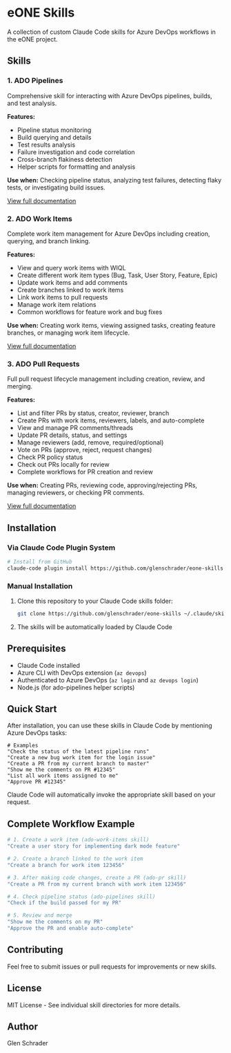# eONE Skills

A collection of custom Claude Code skills for Azure DevOps workflows in the eONE project.

## Skills

### 1. ADO Pipelines

Comprehensive skill for interacting with Azure DevOps pipelines, builds, and test analysis.

**Features:**
- Pipeline status monitoring
- Build querying and details
- Test results analysis
- Failure investigation and code correlation
- Cross-branch flakiness detection
- Helper scripts for formatting and analysis

**Use when:** Checking pipeline status, analyzing test failures, detecting flaky tests, or investigating build issues.

[View full documentation](./ado-pipelines/SKILL.md)

### 2. ADO Work Items

Complete work item management for Azure DevOps including creation, querying, and branch linking.

**Features:**
- View and query work items with WIQL
- Create different work item types (Bug, Task, User Story, Feature, Epic)
- Update work items and add comments
- Create branches linked to work items
- Link work items to pull requests
- Manage work item relations
- Common workflows for feature work and bug fixes

**Use when:** Creating work items, viewing assigned tasks, creating feature branches, or managing work item lifecycle.

[View full documentation](./ado-work-items/SKILL.md)

### 3. ADO Pull Requests

Full pull request lifecycle management including creation, review, and merging.

**Features:**
- List and filter PRs by status, creator, reviewer, branch
- Create PRs with work items, reviewers, labels, and auto-complete
- View and manage PR comments/threads
- Update PR details, status, and settings
- Manage reviewers (add, remove, required/optional)
- Vote on PRs (approve, reject, request changes)
- Check PR policy status
- Check out PRs locally for review
- Complete workflows for PR creation and review

**Use when:** Creating PRs, reviewing code, approving/rejecting PRs, managing reviewers, or checking PR comments.

[View full documentation](./ado-pr/SKILL.md)

## Installation

### Via Claude Code Plugin System

```bash
# Install from GitHub
claude-code plugin install https://github.com/glenschrader/eone-skills
```

### Manual Installation

1. Clone this repository to your Claude Code skills folder:
   ```bash
   git clone https://github.com/glenschrader/eone-skills ~/.claude/skills/eone-skills
   ```

2. The skills will be automatically loaded by Claude Code

## Prerequisites

- Claude Code installed
- Azure CLI with DevOps extension (`az devops`)
- Authenticated to Azure DevOps (`az login` and `az devops login`)
- Node.js (for ado-pipelines helper scripts)

## Quick Start

After installation, you can use these skills in Claude Code by mentioning Azure DevOps tasks:

```
# Examples
"Check the status of the latest pipeline runs"
"Create a new bug work item for the login issue"
"Create a PR from my current branch to master"
"Show me the comments on PR #12345"
"List all work items assigned to me"
"Approve PR #12345"
```

Claude Code will automatically invoke the appropriate skill based on your request.

## Complete Workflow Example

```bash
# 1. Create a work item (ado-work-items skill)
"Create a user story for implementing dark mode feature"

# 2. Create a branch linked to the work item
"Create a branch for work item 123456"

# 3. After making code changes, create a PR (ado-pr skill)
"Create a PR from my current branch with work item 123456"

# 4. Check pipeline status (ado-pipelines skill)
"Check if the build passed for my PR"

# 5. Review and merge
"Show me the comments on my PR"
"Approve the PR and enable auto-complete"
```

## Contributing

Feel free to submit issues or pull requests for improvements or new skills.

## License

MIT License - See individual skill directories for more details.

## Author

Glen Schrader
